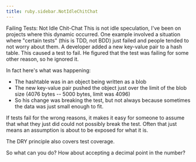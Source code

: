 ```yaml
---
title: ruby.sidebar.NotIdleChitChat
---
```

<span class="sidebar_title"> Failing Tests: Not Idle Chit-Chat</span>
This is not idle speculation, I've been on projects where this dynamic occurred. One example involved a situation where "certain tests" (this is TDD, not BDD) just failed and people tended to not worry about them. A developer added a new key-value pair to a hash table. This caused a test to fail. He figured that the test was failing for some other reason, so he ignored it.

In fact here's what was happening:
* The hashtable was in an object being written as a blob
* The new key-value pair pushed the object just over the limit of the blob size (4076 bytes -- 5000 bytes, limit was 4096)
* So his change was breaking the test, but not always because sometimes the data was just small enough to fit.

If tests fail for the wrong reasons, it makes it easy for someone to assume that what they just did could not possibly break the test. Often that just means an assumption is about to be exposed for what it is.

The DRY principle also covers test coverage.

So what can you do? How about accepting a decimal point in the number?
 